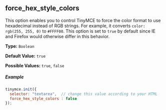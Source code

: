 ## force_hex_style_colors

This option enables you to control TinyMCE to force the color format to use hexadecimal instead of RGB strings. For example, it converts `color: rgb(255, 255, 0)` to `#FFFF00`. This option is set to `true` by default since IE and Firefox would otherwise differ in this behavior.

**Type:** `Boolean`

**Default Value:** `true`

**Possible Values:** `true`, `false`

##### Example

```js
tinymce.init({
  selector: "textarea",  // change this value according to your HTML
  force_hex_style_colors : false
});
```
